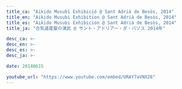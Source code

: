 ```yaml
---
title_ca: "Aikido Musubi Exhibició @ Sant Adrià de Besòs, 2014"
title_en: "Aikido Musubi Exhibition @ Sant Adrià de Besòs, 2014"
title_es: "Aikido Musubi Exhibición @ Sant Adrià de Besòs, 2014"
title_ja: "合気道産靈の演武 @ サント・アドリアー・ダ・バゾス 2014年"

desc_ca: >-
desc_en: >-
desc_es: >-
desc_ja: >-

date: 20140615

youtube_url: "https://www.youtube.com/embed/URAY7aVNX28"
---
```

